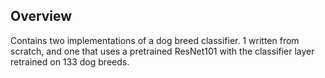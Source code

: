 ## Overview

Contains two implementations of a dog breed classifier. 1 written from scratch, 
and one that uses a pretrained ResNet101 with the classifier layer retrained 
on 133 dog breeds.

